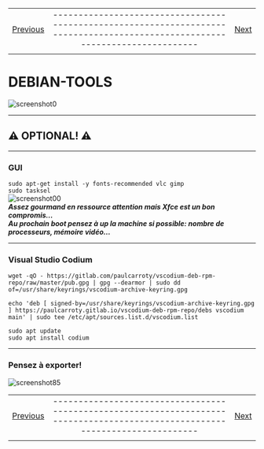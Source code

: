 |             |             |               |
| :---        |    :----:   |          ---: |
| [Previous](07-debian-security.md)     |-----------------------------------------------------------------------------------------------------------------------------| [Next](09-debian-web.md)   |
|             |             |               |

#   DEBIAN-TOOLS  
![screenshot0](IMG/debian-logo.png)  
___  

##  ⚠ OPTIONAL! ⚠  
___  

### GUI  
`sudo apt-get install -y fonts-recommended vlc gimp`  
`sudo tasksel`  
![screenshot00](IMG/08-debian-tools/00.png)  
***Assez gourmand en ressource attention mais Xfce est un bon compromis...***  
***Au prochain boot pensez à up la machine si possible: nombre de processeurs, mémoire vidéo...***  
___  

###  Visual Studio Codium  
`wget -qO - https://gitlab.com/paulcarroty/vscodium-deb-rpm-repo/raw/master/pub.gpg | gpg --dearmor | sudo dd of=/usr/share/keyrings/vscodium-archive-keyring.gpg`  

`echo 'deb [ signed-by=/usr/share/keyrings/vscodium-archive-keyring.gpg ] https://paulcarroty.gitlab.io/vscodium-deb-rpm-repo/debs vscodium main' | sudo tee /etc/apt/sources.list.d/vscodium.list`  

`sudo apt update`  
`sudo apt install codium`  
___  

###	Pensez à exporter!  
![screenshot85](IMG/05-debian-install/85.png)  

|             |             |               |
| :---        |    :----:   |          ---: |
| [Previous](07-debian-security.md)     |-----------------------------------------------------------------------------------------------------------------------------| [Next](09-debian-web.md)   |
|             |             |               |
